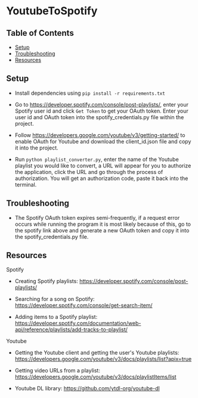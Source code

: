 # YoutubeToSpotify

## Table of Contents

- [Setup](#Setup)
- [Troubleshooting](#Troubleshooting)
- [Resources](#Resources)

## Setup

- Install dependencies using `pip install -r requirements.txt`

- Go to https://developer.spotify.com/console/post-playlists/, enter your Spotify user id and click `Get Token` to get your OAuth token. Enter your user id and OAuth token into the spotify_credentials.py file within the project.

- Follow https://developers.google.com/youtube/v3/getting-started/ to enable OAuth for Youtube and download the client_id.json file and copy it into the project.

- Run `python playlist_converter.py`, enter the name of the Youtube playlist you would like to convert, a URL will appear for you to authorize the application, click the URL and go through the process of authorization. You will get an authorization code, paste it back into the terminal.

## Troubleshooting

- The Spotify OAuth token expires semi-frequently, if a request error occurs while running the program it is most likely because of this, go to the spotify link above and generate a new OAuth token and copy it into the spotify_credentials.py file.

## Resources

Spotify

- Creating Spotify playlists: https://developer.spotify.com/console/post-playlists/

- Searching for a song on Spotify: https://developer.spotify.com/console/get-search-item/

- Adding items to a Spotify playlist: https://developer.spotify.com/documentation/web-api/reference/playlists/add-tracks-to-playlist/

Youtube

- Getting the Youtube client and getting the user's Youtube playlists: https://developers.google.com/youtube/v3/docs/playlists/list?apix=true

- Getting video URLs from a playlist: https://developers.google.com/youtube/v3/docs/playlistItems/list

- Youtube DL library: https://github.com/ytdl-org/youtube-dl
